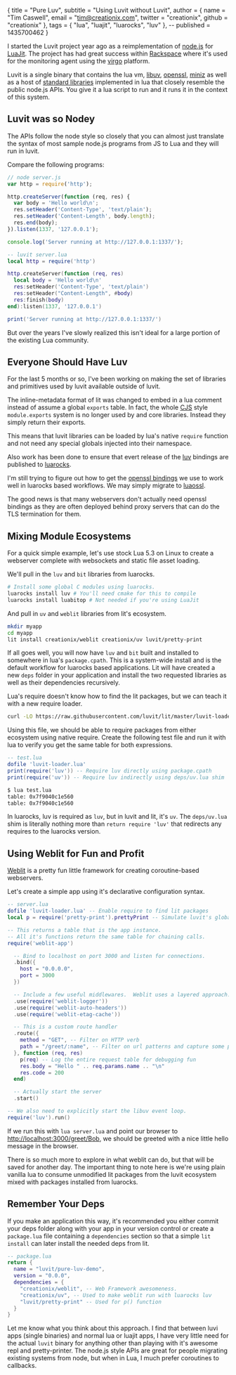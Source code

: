 { title = "Pure Luv",
  subtitle = "Using Luvit without Luvit",
  author = {
    name = "Tim Caswell",
    email = "tim@creationix.com",
    twitter = "creationix",
    github = "creationix"
  },
  tags = { "lua", "luajit", "luarocks", "luv" },
  -- published = 1435700462
}

I started the Luvit project year ago as a reimplementation of [node.js][] for
[LuaJit][]. The project has had great success within [Rackspace][] where it's
used for the monitoring agent using the [virgo][] platform.

Luvit is a single binary that contains the lua vm, [libuv][], [openssl][],
[miniz][] as well as a host of [standard libraries][] implemented in lua that
closely resemble the public node.js APIs.  You give it a lua script to run and it
runs it in the context of this system.

## Luvit was so Nodey

The APIs follow the node style so closely that you can almost just translate the
syntax of most sample node.js programs from JS to Lua and they will run in
luvit.  

Compare the following programs:

```js
// node server.js
var http = require('http');

http.createServer(function (req, res) {
  var body = 'Hello world\n';
  res.setHeader('Content-Type', 'text/plain');
  res.setHeader('Content-Length', body.length);
  res.end(body);
}).listen(1337, '127.0.0.1');

console.log('Server running at http://127.0.0.1:1337/');
```

```lua
-- luvit server.lua
local http = require('http')

http.createServer(function (req, res)
  local body = 'Hello world\n'
  res:setHeader('Content-Type', 'text/plain')
  res:setHeader("Content-Length", #body)
  res:finish(body)
end):listen(1337, '127.0.0.1')

print('Server running at http://127.0.0.1:1337/')
```

But over the years I've slowly realized this isn't ideal for a large portion of
the existing Lua community.

## Everyone Should Have Luv

For the last 5 months or so, I've been working on making the set of libraries
and primitives used by luvit available outside of luvit.

The inline-metadata format of lit was changed to embed in a lua comment instead
of assume a global `exports` table.  In fact, the whole [CJS][] style
`module.exports` system is no longer used by and core libraries.  Instead they
simply return their exports.

This means that luvit libraries can be loaded by lua's native `require` function
and not need any special globals injected into their namespace.

Also work has been done to ensure that evert release of the [luv][] bindings are
published to [luarocks][].

I'm still trying to figure out how to get the [openssl bindings][] we use to work
well in luarocks based workflows.  We may simply migrate to [luaossl][].

The good news is that many webservers don't actually need openssl bindings as
they are often deployed behind proxy servers that can do the TLS termination for
them.

## Mixing Module Ecosystems

For a quick simple example, let's use stock Lua 5.3 on Linux to create a webserver
complete with websockets and static file asset loading.

We'll pull in the `luv` and `bit` libraries from luarocks.

```sh
# Install some global C modules using luarocks.
luarocks install luv # You'll need cmake for this to compile
luarocks install luabitop # Not needed if you're using LuaJit
```

And pull in `uv` and `weblit` libraries from lit's ecosystem.

```sh
mkdir myapp
cd myapp
lit install creationix/weblit creationix/uv luvit/pretty-print
```

If all goes well, you will now have `luv` and `bit` built and installed to
somewhere in lua's `package.cpath`. This is a system-wide install and is the
default workflow for luarocks based applications.  Lit will have created a new
`deps` folder in your application and install the two requested libraries as
well as their dependencies recursively.

Lua's require doesn't know how to find the lit packages, but we can teach it with
a new require loader.  

```sh
curl -LO https://raw.githubusercontent.com/luvit/lit/master/luvit-loader.lua
```

Using this file, we should be able to require packages from either ecosystem
using native require.  Create the following test file and run it with lua to
verify you get the same table for both expressions.

```lua
-- test.lua
dofile 'luvit-loader.lua'
print(require('luv')) -- Require luv directly using package.cpath
print(require('uv')) -- Require luv indirectly using deps/uv.lua shim
```

```sh
$ lua test.lua
table: 0x7f9040c1e560
table: 0x7f9040c1e560
```

In luarocks, luv is required as `luv`, but in luvit and lit, it's `uv`.  The
`deps/uv.lua` shim is literally nothing more than `return require 'luv'` that
redirects any requires to the luarocks version.

## Using Weblit for Fun and Profit

[Weblit][] is a pretty fun little framework for creating coroutine-based webservers.

Let's create a simple app using it's declarative configuration syntax.

```lua
-- server.lua
dofile 'luvit-loader.lua' -- Enable require to find lit packages
local p = require('pretty-print').prettyPrint -- Simulate luvit's global p()

-- This returns a table that is the app instance.
-- All it's functions return the same table for chaining calls.
require('weblit-app')

  -- Bind to localhost on port 3000 and listen for connections.
  .bind({
    host = "0.0.0.0",
    port = 3000
  })

  -- Include a few useful middlewares.  Weblit uses a layered approach.
  .use(require('weblit-logger'))
  .use(require('weblit-auto-headers'))
  .use(require('weblit-etag-cache'))

  -- This is a custom route handler
  .route({
    method = "GET", -- Filter on HTTP verb
    path = "/greet/:name", -- Filter on url patterns and capture some parameters.
  }, function (req, res)
    p(req) -- Log the entire request table for debugging fun
    res.body = "Hello " .. req.params.name .. "\n"
    res.code = 200
  end)

  -- Actually start the server
  .start()

-- We also need to explicitly start the libuv event loop.
require('luv').run()
```

If we run this with `lua server.lua` and point our browser to
<http://localhost:3000/greet/Bob>, we should be greeted with a nice little hello
message in the browser.

There is so much more to explore in what weblit can do, but that will be saved
for another day.  The important thing to note here is we're using plain vanilla
lua to consume unmodified lit packages from the luvit ecosystem mixed with
packages installed from luarocks.

## Remember Your Deps

If you make an application this way, it's recommended you either commit your
deps folder along with your app in your version control or create a
`package.lua` file containing a `dependencies` section so that a simple `lit
install` can later install the needed deps from lit.

```lua
-- package.lua
return {
  name = "luvit/pure-luv-demo",
  version = "0.0.0",
  dependencies = {
    "creationix/weblit", -- Web Framework awesomeness.
    "creationix/uv", -- Used to make weblit run with luarocks luv
    "luvit/pretty-print" -- Used for p() function
  }
}
```

Let me know what you think about this approach. I find that between luvi apps
(single binaries) and normal lua or luajit apps, I have very little need for the
actual `luvit` binary for anything other than playing with it's awesome repl and
pretty-printer.  The node.js style APIs are great for people migrating existing
systems from node, but when in Lua, I much prefer coroutines to callbacks.

[node.js]: https://nodejs.org/
[LuaJit]: http://luajit.org/
[Rackspace]: https://www.rackspace.com/
[virgo]: https://github.com/virgo-agent-toolkit/
[libuv]: http://libuv.org/
[openssl]: https://www.openssl.org/
[miniz]: https://github.com/luvit/luvi/blob/master/deps/miniz.c
[standard libraries]: https://github.com/luvit/luvit/tree/master/deps
[CJS]: https://nodejs.org/docs/latest/api/modules.html#modules_modules
[luv]: https://github.com/luvit/luv
[luarocks]: https://luarocks.org/modules/creationix/luv
[openssl bindings]: https://github.com/zhaozg/lua-openssl
[luaossl]: https://luarocks.org/modules/daurnimator/luaossl
[Weblit]: https://github.com/creationix/weblit
